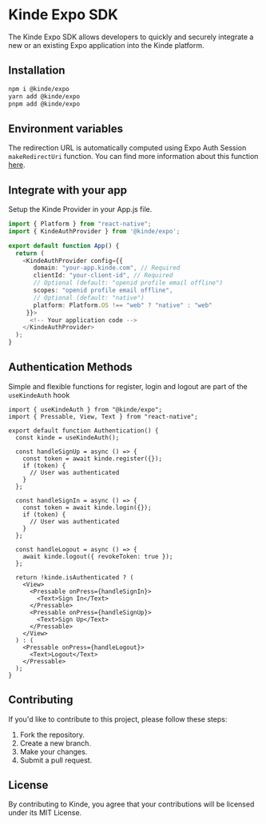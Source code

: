# Kinde Expo SDK

The Kinde Expo SDK allows developers to quickly and securely integrate a new or an existing Expo application into the Kinde platform.

## **Installation**

```bash
npm i @kinde/expo
yarn add @kinde/expo
pnpm add @kinde/expo
```

## **Environment variables**

The redirection URL is automatically computed using Expo Auth Session `makeRedirectUri` function. You can find more information about this function [here](https://docs.expo.dev/versions/latest/sdk/auth-session/#makeRedirectUri).

## Integrate with your app

Setup the Kinde Provider in your App.js file.

```typescript
import { Platform } from "react-native";
import { KindeAuthProvider } from '@kinde/expo';

export default function App() {
  return (
    <KindeAuthProvider config={{
       domain: "your-app.kinde.com", // Required
       clientId: "your-client-id", // Required
       // Optional (default: "openid profile email offline")
       scopes: "openid profile email offline",
       // Optional (default: "native")
       platform: Platform.OS !== "web" ? "native" : "web"
     }}>
      <!-- Your application code -->
    </KindeAuthProvider>
  );
}
```

## Authentication Methods

Simple and flexible functions for register, login and logout are part of the `useKindeAuth` hook

```tsx
import { useKindeAuth } from "@kinde/expo";
import { Pressable, View, Text } from "react-native";

export default function Authentication() {
  const kinde = useKindeAuth();

  const handleSignUp = async () => {
    const token = await kinde.register({});
    if (token) {
      // User was authenticated
    }
  };

  const handleSignIn = async () => {
    const token = await kinde.login({});
    if (token) {
      // User was authenticated
    }
  };

  const handleLogout = async () => {
    await kinde.logout({ revokeToken: true });
  };

  return !kinde.isAuthenticated ? (
    <View>
      <Pressable onPress={handleSignIn}>
        <Text>Sign In</Text>
      </Pressable>
      <Pressable onPress={handleSignUp}>
        <Text>Sign Up</Text>
      </Pressable>
    </View>
  ) : (
    <Pressable onPress={handleLogout}>
      <Text>Logout</Text>
    </Pressable>
  );
}
```

## Contributing

If you'd like to contribute to this project, please follow these steps:

1. Fork the repository.
2. Create a new branch.
3. Make your changes.
4. Submit a pull request.

## License

By contributing to Kinde, you agree that your contributions will be licensed under its MIT License.
